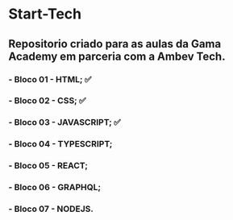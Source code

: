 # Start-Tech

## Repositorio criado para as aulas da Gama Academy em parceria com a Ambev Tech.

### - Bloco 01 - HTML; :white_check_mark:

### - Bloco 02 - CSS; :white_check_mark:

### - Bloco 03 - JAVASCRIPT; :white_check_mark:

### - Bloco 04 - TYPESCRIPT;

### - Bloco 05 - REACT;

### - Bloco 06 - GRAPHQL;

### - Bloco 07 - NODEJS.
